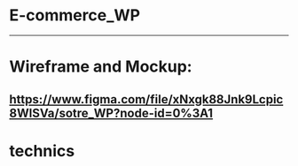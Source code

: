# E-commerce_WP
-----
# Wireframe and Mockup:
https://www.figma.com/file/xNxgk88Jnk9Lcpic8WlSVa/sotre_WP?node-id=0%3A1
-----
# technics


